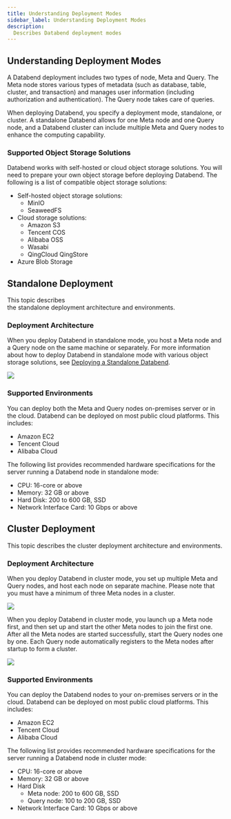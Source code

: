 ```yaml
---
title: Understanding Deployment Modes
sidebar_label: Understanding Deployment Modes
description:
  Describes Databend deployment modes
---
```


## Understanding Deployment Modes

A Databend deployment includes two types of node, Meta and Query. The Meta node stores various types of metadata (such as database, table, cluster, and transaction) and manages user information (including authorization and authentication). The Query node takes care of queries. 

When deploying Databend, you specify a deployment mode, standalone, or cluster. A standalone Databend allows for one Meta node and one Query node, and a Databend cluster can include multiple Meta and Query nodes to enhance the computing capability.

### Supported Object Storage Solutions
Databend works with self-hosted or cloud object storage solutions. You will need to prepare your own object storage before deploying Databend. The following is a list of compatible object storage solutions:
- Self-hosted object storage solutions:
  - MinIO
  - SeaweedFS
- Cloud storage solutions:
  - Amazon S3
  - Tencent COS
  - Alibaba OSS
  - Wasabi
  - QingCloud QingStore
- Azure Blob Storage

## Standalone Deployment
This topic describes the standalone deployment architecture and environments.

### Deployment Architecture
When you deploy Databend in standalone mode, you host a Meta node and a Query node on the same machine or separately. For more information about how to deploy Databend in standalone mode with various object storage solutions, see [Deploying a Standalone Databend](./02-deploying-databend.md).

<img src="/img/deploy/deploy-standalone-arch.png"/>

### Supported Environments
You can deploy both the Meta and Query nodes on-premises server or in the cloud. Databend can be deployed on most public cloud platforms. This includes:
- Amazon EC2
- Tencent Cloud
- Alibaba Cloud

The following list provides recommended hardware specifications for the server running a Databend node in standalone mode:
- CPU: 16-core or above
- Memory: 32 GB or above
- Hard Disk: 200 to 600 GB, SSD
- Network Interface Card: 10 Gbps or above

## Cluster Deployment
This topic describes the cluster deployment architecture and environments.

### Deployment Architecture
When you deploy Databend in cluster mode, you set up multiple Meta and Query nodes, and host each node on separate machine. Please note that you must have a minimum of three Meta nodes in a cluster.

<img src="/img/deploy/deploy-cluster-arch.png"/>

When you deploy Databend in cluster mode, you launch up a Meta node first, and then set up and start the other Meta nodes to join the first one. After all the Meta nodes are started successfully, start the Query nodes one by one. Each Query node automatically registers to the Meta nodes after startup to form a cluster.

<img src="/img/deploy/deploy-clustering.png"/>

### Supported Environments
You can deploy the Databend nodes to your on-premises servers or in the cloud. Databend can be deployed on most public cloud platforms. This includes:
- Amazon EC2
- Tencent Cloud
- Alibaba Cloud

The following list provides recommended hardware specifications for the server running a Databend node in cluster mode:
- CPU: 16-core or above
- Memory: 32 GB or above
- Hard Disk
  - Meta node: 200 to 600 GB, SSD
  - Query node: 100 to 200 GB, SSD
- Network Interface Card: 10 Gbps or above